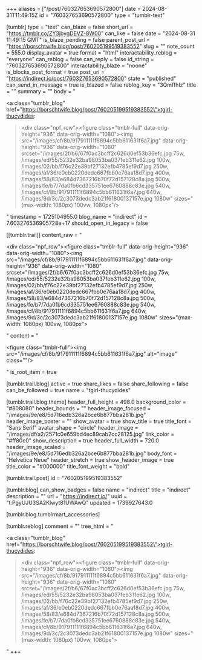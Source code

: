 +++
aliases = ["/post/760327653690572800"]
date = 2024-08-31T11:49:15Z
id = "760327653690572800"
type = "tumblr-text"

[tumblr]
type = "text"
can_blaze = false
short_url = "https://tmblr.co/ZY3jbygDEVZ-8W00"
can_like = false
date = "2024-08-31 11:49:15 GMT"
is_blaze_pending = false
parent_post_url = "https://borschtwife.blog/post/760205199519383552"
slug = ""
note_count = 555.0
display_avatar = true
format = "html"
interactability_reblog = "everyone"
can_reblog = false
can_reply = false
id_string = "760327653690572800"
interactability_blaze = "noone"
is_blocks_post_format = true
post_url = "https://indirect.io/post/760327653690572800"
state = "published"
can_send_in_message = true
is_blazed = false
reblog_key = "3QmffhIz"
title = ""
summary = ""
body = "<p><a class=\"tumblr_blog\" href=\"https://borschtwife.blog/post/760205199519383552\">tgirl-thucydides</a>:</p><blockquote><div class=\"npf_row\"><figure class=\"tmblr-full\" data-orig-height=\"936\" data-orig-width=\"1080\"><img src=\"/images/cf/8b/917911111f6894c5bb611631f6a7.jpg\" data-orig-height=\"936\" data-orig-width=\"1080\" srcset=\"/images/2f/b6/67f0ac3bcff2c626d0ef53b36efc.jpg 75w, /images/ed/55/5232e32ba98053ba037feb311e62.jpg 100w, /images/02/bb/f76c22e39bf27132efb4785ef9d7.jpg 250w, /images/af/36/e0eb0220dedc667fbb0e76aa18d7.jpg 400w, /images/58/83/e684d7367216b70f72d157128c8a.jpg 500w, /images/fe/b7/7da0fb6cd335751ee6760888c83e.jpg 540w, /images/cf/8b/917911111f6894c5bb611631f6a7.jpg 640w, /images/9d/3c/2c3073dedc3ab21f61800137157e.jpg 1080w\" sizes=\"(max-width: 1080px) 100vw, 1080px\"/></figure></div></blockquote>"
timestamp = 1725104955.0
blog_name = "indirect"
id = 7.603276536905728e+17
should_open_in_legacy = false

[[tumblr.trail]]
content_raw = "<p><div class=\"npf_row\"><figure class=\"tmblr-full\" data-orig-height=\"936\" data-orig-width=\"1080\"><img src=\"/images/cf/8b/917911111f6894c5bb611631f6a7.jpg\" data-orig-height=\"936\" data-orig-width=\"1080\" srcset=\"/images/2f/b6/67f0ac3bcff2c626d0ef53b36efc.jpg 75w, /images/ed/55/5232e32ba98053ba037feb311e62.jpg 100w, /images/02/bb/f76c22e39bf27132efb4785ef9d7.jpg 250w, /images/af/36/e0eb0220dedc667fbb0e76aa18d7.jpg 400w, /images/58/83/e684d7367216b70f72d157128c8a.jpg 500w, /images/fe/b7/7da0fb6cd335751ee6760888c83e.jpg 540w, /images/cf/8b/917911111f6894c5bb611631f6a7.jpg 640w, /images/9d/3c/2c3073dedc3ab21f61800137157e.jpg 1080w\" sizes=\"(max-width: 1080px) 100vw, 1080px\"></figure></div></p>"
content = "<p><figure class=\"tmblr-full\"><img src=\"/images/cf/8b/917911111f6894c5bb611631f6a7.jpg\" alt=\"image\" class=\"\"/></figure></p>"
is_root_item = true

[tumblr.trail.blog]
active = true
share_likes = false
share_following = false
can_be_followed = true
name = "tgirl-thucydides"

[tumblr.trail.blog.theme]
header_full_height = 498.0
background_color = "#808080"
header_bounds = ""
header_image_focused = "/images/9e/e8/5d716edb326a2bce6b877bba281b.jpg"
header_image_poster = ""
show_avatar = true
show_title = true
title_font = "Sans Serif"
avatar_shape = "circle"
header_image = "/images/df/a2/2571c0e659bd4ec89cab2cc28125.jpg"
link_color = "#ff80c0"
show_description = true
header_full_width = 720.0
header_image_scaled = "/images/9e/e8/5d716edb326a2bce6b877bba281b.jpg"
body_font = "Helvetica Neue"
header_stretch = true
show_header_image = true
title_color = "#000000"
title_font_weight = "bold"

[tumblr.trail.post]
id = "760205199519383552"

[tumblr.blog]
can_show_badges = false
name = "indirect"
title = "indirect"
description = ""
url = "https://indirect.io/"
uuid = "t:PgyUJU3SA2Klwyt81UWAwQ"
updated = 1739927643.0

[tumblr.blog.tumblrmart_accessories]

[tumblr.reblog]
comment = ""
tree_html = "<p><a class=\"tumblr_blog\" href=\"https://borschtwife.blog/post/760205199519383552\">tgirl-thucydides</a>:</p><blockquote><div class=\"npf_row\"><figure class=\"tmblr-full\" data-orig-height=\"936\" data-orig-width=\"1080\"><img src=\"/images/cf/8b/917911111f6894c5bb611631f6a7.jpg\" data-orig-height=\"936\" data-orig-width=\"1080\" srcset=\"/images/2f/b6/67f0ac3bcff2c626d0ef53b36efc.jpg 75w, /images/ed/55/5232e32ba98053ba037feb311e62.jpg 100w, /images/02/bb/f76c22e39bf27132efb4785ef9d7.jpg 250w, /images/af/36/e0eb0220dedc667fbb0e76aa18d7.jpg 400w, /images/58/83/e684d7367216b70f72d157128c8a.jpg 500w, /images/fe/b7/7da0fb6cd335751ee6760888c83e.jpg 540w, /images/cf/8b/917911111f6894c5bb611631f6a7.jpg 640w, /images/9d/3c/2c3073dedc3ab21f61800137157e.jpg 1080w\" sizes=\"(max-width: 1080px) 100vw, 1080px\"></figure></div></blockquote>"
+++
